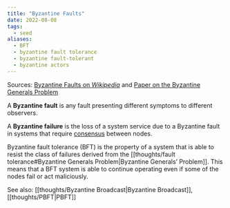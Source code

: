 ```yaml
---
title: "Byzantine Faults"
date: 2022-08-08
tags:
  - seed
aliases:
  - BFT
  - byzantine fault tolerance
  - byzantine fault-tolerant
  - byzantine actors
---
```


Sources: [Byzantine Faults on _Wikipedia_](https://en.wikipedia.org/wiki/Byzantine_fault) and [Paper on the Byzantine Generals Problem](https://lamport.azurewebsites.net/pubs/byz.pdf)

A **Byzantine fault** is any fault presenting different symptoms to different observers.

A **Byzantine failure** is the loss of a system service due to a Byzantine fault in systems that require [consensus](thoughts/consensus.md) between nodes.

Byzantine fault tolerance (BFT) is the property of a system that is able to resist the class of failures derived from the [[thoughts/fault tolerance#Byzantine Generals Problem|Byzantine Generals’ Problem]]. This means that a BFT system is able to continue operating even if some of the nodes fail or act maliciously.

See also: [[thoughts/Byzantine Broadcast|Byzantine Broadcast]], [[thoughts/PBFT|PBFT]]
